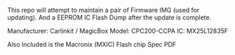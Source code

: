 This repo will attempt to maintain a pair of Firmware IMG (used for updating).
And a EEPROM IC Flash Dump after the update is complete.

Manufacturer: Carlinkit / MagicBox 
Model: CPC200-CCPA
IC: MX25L12835F

Also included is the Macronix (MXIC) Flash chip Spec PDF
